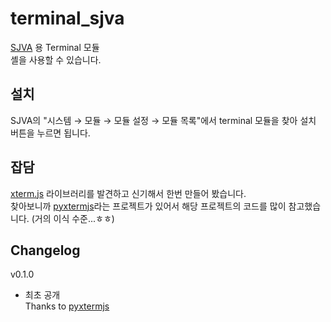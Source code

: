 # terminal_sjva

[SJVA](https://sjva.me/) 용 Terminal 모듈  
셸을 사용할 수 있습니다.

## 설치

SJVA의 "시스템 → 모듈 → 모듈 설정 → 모듈 목록"에서 terminal 모듈을 찾아 설치 버튼을 누르면 됩니다.

## 잡담

[xterm.js](https://xtermjs.org/) 라이브러리를 발견하고 신기해서 한번 만들어 봤습니다.  
찾아보니까 [pyxtermjs](https://github.com/cs01/pyxtermjs)라는 프로젝트가 있어서 해당 프로젝트의 코드를 많이 참고했습니다. (거의 이식 수준...ㅎㅎ)

## Changelog

v0.1.0

- 최초 공개  
  Thanks to [pyxtermjs](https://github.com/cs01/pyxtermjs)

